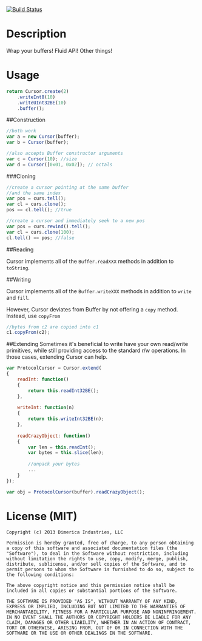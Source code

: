 [![Build Status](https://travis-ci.org/dimerica-industries/node-cursor.png)](https://travis-ci.org/dimerica-industries/node-cursor)

# Description
Wrap your buffers! Fluid API! Other things!

# Usage
```javascript
return Cursor.create(2)
	.writeInt8(10)
	.writeUInt32BE(10)
	.buffer();
``` 

##Construction
```javascript
//both work
var a = new Cursor(buffer);
var b = Cursor(buffer);

//also accepts Buffer constructor arguments
var c = Cursor(10); //size
var d = Cursor([0x01, 0x02]); // octals
```
###Cloning
```javascript
//create a cursor pointing at the same buffer
//and the same index
var pos = curs.tell();
var cl = curs.clone();
pos == cl.tell(); //true

//create a cursor and immediately seek to a new pos
var pos = curs.rewind().tell();
var cl = curs.clone(100);
cl.tell() == pos; //false
```

##Reading

Cursor implements all of the `Buffer.readXXX` methods in addition to `toString`.

##Writing

Cursor implements all of the `Buffer.writeXXX` methods in addition to `write` and `fill`.

However, Cursor deviates from Buffer by not offering a `copy` method. Instead, use `copyFrom`

```javascript
//bytes from c2 are copied into c1
c1.copyFrom(c2);
```

##Extending
Sometimes it's beneficial to write have your own read/write primitives, while still providing access to the standard r/w operations.  In those cases, extending Cursor can help.

```javascript
var ProtocolCursor = Cursor.extend(
{
	readInt: function()
	{
		return this.readInt32BE();
	},
	
	writeInt: function(n)
	{
		return this.writeInt32BE(n);
	},
	
	readCrazyObject: function()
	{
		var len = this.readInt();
		var bytes = this.slice(len);
		
		//unpack your bytes
		...
	}
});

var obj = ProtocolCursor(buffer).readCrazyObject();
```


# License (MIT)
```
Copyright (c) 2013 Dimerica Industries, LLC

Permission is hereby granted, free of charge, to any person obtaining a copy of this software and associated documentation files (the "Software"), to deal in the Software without restriction, including without limitation the rights to use, copy, modify, merge, publish, distribute, sublicense, and/or sell copies of the Software, and to permit persons to whom the Software is furnished to do so, subject to the following conditions:
    
The above copyright notice and this permission notice shall be included in all copies or substantial portions of the Software.
    
THE SOFTWARE IS PROVIDED "AS IS", WITHOUT WARRANTY OF ANY KIND, EXPRESS OR IMPLIED, INCLUDING BUT NOT LIMITED TO THE WARRANTIES OF MERCHANTABILITY, FITNESS FOR A PARTICULAR PURPOSE AND NONINFRINGEMENT. IN NO EVENT SHALL THE AUTHORS OR COPYRIGHT HOLDERS BE LIABLE FOR ANY CLAIM, DAMAGES OR OTHER LIABILITY, WHETHER IN AN ACTION OF CONTRACT, TORT OR OTHERWISE, ARISING FROM, OUT OF OR IN CONNECTION WITH THE SOFTWARE OR THE USE OR OTHER DEALINGS IN THE SOFTWARE.
```
